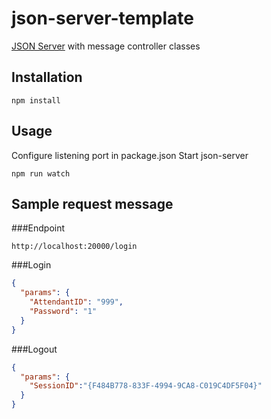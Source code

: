 # json-server-template

[JSON Server](https://github.com/typicode/json-server) with message controller classes

## Installation
```
npm install
```

## Usage
Configure listening port in package.json
Start json-server
```
npm run watch
```

## Sample request message
###Endpoint

```
http://localhost:20000/login
```
###Login

```json
{
  "params": {
    "AttendantID": "999",
    "Password": "1"
  }
}
```
###Logout

```json
{
  "params": {
    "SessionID":"{F484B778-833F-4994-9CA8-C019C4DF5F04}"
  }
}
```
